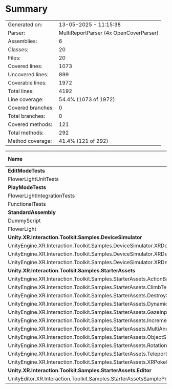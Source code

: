 ﻿# Summary
|||
|:---|:---|
| Generated on: | 13-05-2025 - 11:15:38 |
| Parser: | MultiReportParser (4x OpenCoverParser) |
| Assemblies: | 6 |
| Classes: | 20 |
| Files: | 20 |
| Covered lines: | 1073 |
| Uncovered lines: | 899 |
| Coverable lines: | 1972 |
| Total lines: | 4192 |
| Line coverage: | 54.4% (1073 of 1972) |
| Covered branches: | 0 |
| Total branches: | 0 |
| Covered methods: | 121 |
| Total methods: | 292 |
| Method coverage: | 41.4% (121 of 292) |

|**Name**|**Covered**|**Uncovered**|**Coverable**|**Total**|**Line coverage**|**Covered**|**Total**|**Branch coverage**|**Covered**|**Total**|**Method coverage**|
|:---|---:|---:|---:|---:|---:|---:|---:|---:|---:|---:|---:|
|**EditModeTests**|**58**|**0**|**58**|**103**|**100%**|**0**|**0**|****|**4**|**4**|**100%**|
|FlowerLightUnitTests|58|0|58|103|100%|0|0||4|4|100%|
|**PlayModeTests**|**294**|**9**|**303**|**488**|**97%**|**0**|**0**|****|**22**|**24**|**91.6%**|
|FlowerLightIntegrationTests|90|0|90|151|100%|0|0||6|6|100%|
|FunctionalTests|204|9|213|337|95.7%|0|0||16|18|88.8%|
|**StandardAssembly**|**49**|**6**|**55**|**128**|**89%**|**0**|**0**|****|**11**|**15**|**73.3%**|
|DummyScript|0|4|4|18|0%|0|0||0|2|0%|
|FlowerLight|49|2|51|110|96%|0|0||11|13|84.6%|
|**Unity.XR.Interaction.Toolkit.Samples.DeviceSimulator**|**474**|**313**|**787**|**1599**|**60.2%**|**0**|**0**|****|**58**|**102**|**56.8%**|
|UnityEngine.XR.Interaction.Toolkit.Samples.DeviceSimulator.XRDeviceSimulatorControllerUI|102|10|112|253|91%|0|0||13|13|100%|
|UnityEngine.XR.Interaction.Toolkit.Samples.DeviceSimulator.XRDeviceSimulatorHandsUI|57|46|103|181|55.3%|0|0||8|13|61.5%|
|UnityEngine.XR.Interaction.Toolkit.Samples.DeviceSimulator.XRDeviceSimulatorUI|315|257|572|1165|55%|0|0||37|76|48.6%|
|**Unity.XR.Interaction.Toolkit.Samples.StarterAssets**|**198**|**512**|**710**|**1725**|**27.8%**|**0**|**0**|****|**26**|**141**|**18.4%**|
|UnityEngine.XR.Interaction.Toolkit.Samples.StarterAssets.ActionBasedControllerManager|165|82|247|482|66.8%|0|0||18|30|60%|
|UnityEngine.XR.Interaction.Toolkit.Samples.StarterAssets.ClimbTeleportDestinationIndicator|18|48|66|143|27.2%|0|0||4|13|30.7%|
|UnityEngine.XR.Interaction.Toolkit.Samples.StarterAssets.DestroySelf|0|6|6|29|0%|0|0||0|4|0%|
|UnityEngine.XR.Interaction.Toolkit.Samples.StarterAssets.DynamicMoveProvider|14|48|62|189|22.5%|0|0||3|13|23%|
|UnityEngine.XR.Interaction.Toolkit.Samples.StarterAssets.GazeInputManager|1|44|45|95|2.2%|0|0||1|7|14.2%|
|UnityEngine.XR.Interaction.Toolkit.Samples.StarterAssets.IncrementUIText|0|11|11|45|0%|0|0||0|4|0%|
|UnityEngine.XR.Interaction.Toolkit.Samples.StarterAssets.MultiAnchorTeleportReticle|0|74|74|161|0%|0|0||0|15|0%|
|UnityEngine.XR.Interaction.Toolkit.Samples.StarterAssets.ObjectSpawner|0|72|72|237|0%|0|0||0|24|0%|
|UnityEngine.XR.Interaction.Toolkit.Samples.StarterAssets.RotationAxisLockGrabTransformer|0|16|16|44|0%|0|0||0|4|0%|
|UnityEngine.XR.Interaction.Toolkit.Samples.StarterAssets.TeleportVolumeAnchorAffordanceStateLink|0|37|37|94|0%|0|0||0|5|0%|
|UnityEngine.XR.Interaction.Toolkit.Samples.StarterAssets.XRPokeFollowAffordance|0|74|74|206|0%|0|0||0|22|0%|
|**Unity.XR.Interaction.Toolkit.Samples.StarterAssets.Editor**|**0**|**59**|**59**|**149**|**0%**|**0**|**0**|****|**0**|**6**|**0%**|
|UnityEditor.XR.Interaction.Toolkit.Samples.StarterAssetsSampleProjectValidation|0|59|59|149|0%|0|0||0|6|0%|
